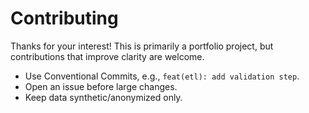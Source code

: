 # Contributing

Thanks for your interest! This is primarily a portfolio project, but contributions that improve clarity are welcome.

- Use Conventional Commits, e.g., `feat(etl): add validation step`.
- Open an issue before large changes.
- Keep data synthetic/anonymized only.
